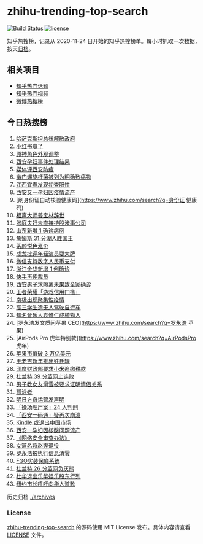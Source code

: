 # zhihu-trending-top-search

[![Build Status](https://github.com/justjavac/zhihu-trending-top-search/workflows/ci/badge.svg?branch=main)](https://github.com/justjavac/zhihu-trending-top-search/actions)
[![license](https://img.shields.io/github/license/justjavac/zhihu-trending-top-search)](https://github.com/justjavac/zhihu-trending-top-search/blob/main/LICENSE)

知乎热搜榜，记录从 2020-11-24 日开始的知乎热搜榜单。每小时抓取一次数据，按天[归档](./archives)。

## 相关项目

- [知乎热门话题](https://github.com/justjavac/zhihu-trending-hot-questions)
- [知乎热门视频](https://github.com/justjavac/zhihu-trending-hot-video)
- [微博热搜榜](https://github.com/justjavac/weibo-trending-hot-search)

## 今日热搜榜

<!-- BEGIN -->
<!-- 最后更新时间 Thu Jan 06 2022 21:17:32 GMT+0800 (China Standard Time) -->

1. [哈萨克斯坦总统解散政府](https://www.zhihu.com/search?q=哈萨克斯坦)
1. [小红书崩了](https://www.zhihu.com/search?q=小红书崩了)
1. [原神角色外观调整](https://www.zhihu.com/search?q=原神)
1. [西安孕妇事件处理结果](https://www.zhihu.com/search?q=西安孕妇)
1. [媒体评西安防疫](https://www.zhihu.com/search?q=西安疫情)
1. [幽门螺旋杆菌被列为明确致癌物](https://www.zhihu.com/search?q=幽门螺旋杆菌)
1. [江西宜春发现初查阳性](https://www.zhihu.com/search?q=江西宜春疫情)
1. [西安又一孕妇因疫情流产](https://www.zhihu.com/search?q=西安孕妇流产)
1. [刷身份证自动核验健康码](https://www.zhihu.com/search?q=身份证 健康码)
1. [相声大师姜宝林辞世](https://www.zhihu.com/search?q=姜宝林)
1. [张庭夫妇未直接持股涉事公司](https://www.zhihu.com/search?q=张庭夫妇)
1. [山东新增 1 确诊病例](https://www.zhihu.com/search?q=山东疫情)
1. [詹姆斯 31 分湖人胜国王](https://www.zhihu.com/search?q=湖人)
1. [茶颜悦色涨价](https://www.zhihu.com/search?q=茶颜悦色)
1. [成龙批评年轻演员耍大牌](https://www.zhihu.com/search?q=成龙批评年轻演员)
1. [微信支持数字人民币支付](https://www.zhihu.com/search?q=数字人民币)
1. [浙江金华新增 1 例确诊](https://www.zhihu.com/search?q=浙江疫情)
1. [快手再传裁员](https://www.zhihu.com/search?q=快手裁员)
1. [西安男子求隔离未果致全家确诊](https://www.zhihu.com/search?q=西安男子求隔离)
1. [王者荣耀「游戏信用门槛」](https://www.zhihu.com/search?q=王者荣耀)
1. [南极出现聚集性疫情](https://www.zhihu.com/search?q=南极疫情)
1. [高三学生造无人驾驶自行车](https://www.zhihu.com/search?q=无人驾驶自行车)
1. [知名音乐人袁惟仁成植物人](https://www.zhihu.com/search?q=袁惟仁)
1. [罗永浩发文质问苹果 CEO](https://www.zhihu.com/search?q=罗永浩 苹果)
1. [AirPods Pro 虎年特别款](https://www.zhihu.com/search?q=AirPodsPro 虎年)
1. [苹果市值破 3 万亿美元](https://www.zhihu.com/search?q=苹果市值)
1. [王老吉新年推出姓氏罐](https://www.zhihu.com/search?q=王老吉)
1. [印度财政部要求小米追缴税款](https://www.zhihu.com/search?q=小米)
1. [杜兰特 39 分篮网止连败](https://www.zhihu.com/search?q=篮网)
1. [男子教女友滑雪被要求证明情侣关系](https://www.zhihu.com/search?q=云佛山滑雪场)
1. [孤泳者](https://www.zhihu.com/search?q=孤泳者)
1. [明日方舟运营发声明](https://www.zhihu.com/search?q=明日方舟)
1. [「操场埋尸案」24 人判刑](https://www.zhihu.com/search?q=操场埋尸案)
1. [「西安一码通」疑再次崩溃](https://www.zhihu.com/search?q=西安一码通)
1. [Kindle 或退出中国市场](https://www.zhihu.com/search?q=Kindle)
1. [西安一孕妇因核酸问题流产](https://www.zhihu.com/search?q=西安孕妇)
1. [《网络安全审查办法》](https://www.zhihu.com/search?q=网络安全审查办法)
1. [女篮名将赵爽退役](https://www.zhihu.com/search?q=赵爽)
1. [罗永浩被执行信息清零](https://www.zhihu.com/search?q=罗永浩)
1. [FGO实装保底系统](https://www.zhihu.com/search?q=fgo)
1. [杜兰特 26 分篮网负灰熊](https://www.zhihu.com/search?q=篮网)
1. [杜华退出乐华娱乐股东行列](https://www.zhihu.com/search?q=杜华)
1. [纽约市长呼吁向华人道歉](https://www.zhihu.com/search?q=纽约市长道歉)

<!-- END -->

历史归档 [./archives](./archives)

### License

[zhihu-trending-top-search](https://github.com/justjavac/zhihu-trending-top-search)
的源码使用 MIT License 发布。具体内容请查看 [LICENSE](./LICENSE) 文件。
